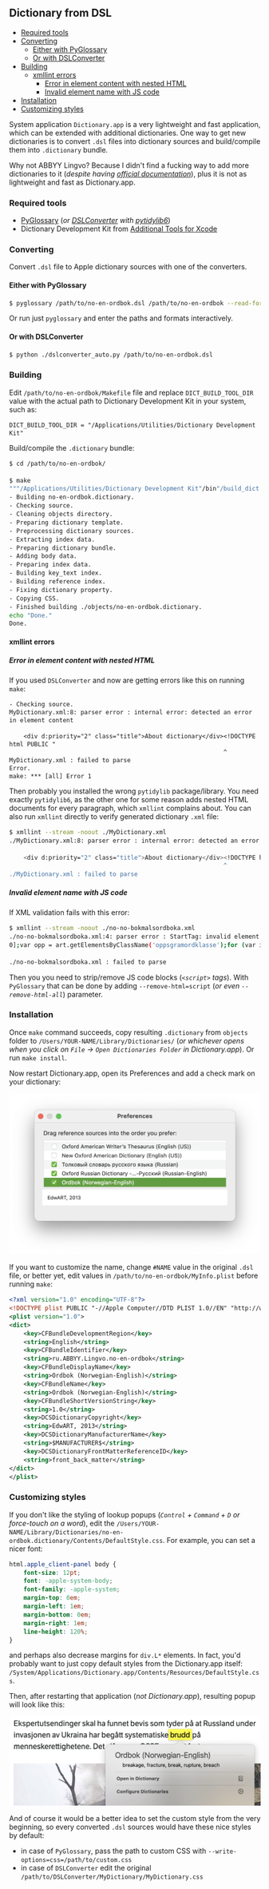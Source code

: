 ## Dictionary from DSL

<!-- MarkdownTOC -->

- [Required tools](#required-tools)
- [Converting](#converting)
    - [Either with PyGlossary](#either-with-pyglossary)
    - [Or with DSLConverter](#or-with-dslconverter)
- [Building](#building)
    - [xmllint errors](#xmllint-errors)
        - [Error in element content with nested HTML](#error-in-element-content-with-nested-html)
        - [Invalid element name with JS code](#invalid-element-name-with-js-code)
- [Installation](#installation)
- [Customizing styles](#customizing-styles)

<!-- /MarkdownTOC -->

System application `Dictionary.app` is a very lightweight and fast application, which can be extended with additional dictionaries. One way to get new dictionaries is to convert `.dsl` files into dictionary sources and build/compile them into `.dictionary` bundle.

Why not ABBYY Lingvo? Because I didn't find a fucking way to add more dictionaries to it (*despite having [official documentation](https://lingvo-support.abbyy.com/hc/en-us/articles/115005536129-Adding-a-user-dictionary-to-ABBYY-Lingvo-for-Mac)*), plus it is not as lightweight and fast as Dictionary.app.

### Required tools

- [PyGlossary](https://pypi.org/project/pyglossary/) (*or [DSLConverter](https://github.com/svintuss/DSLConverter) with [pytidylib6](https://pypi.org/project/pytidylib6/)*)
- Dictionary Development Kit from [Additional Tools for Xcode](https://developer.apple.com/download/all/?q=xcode)

### Converting

Convert `.dsl` file to Apple dictionary sources with one of the converters.

#### Either with PyGlossary

``` sh
$ pyglossary /path/to/no-en-ordbok.dsl /path/to/no-en-ordbok --read-format=ABBYYLingvoDSL --write-format=AppleDict
```

Or run just `pyglossary` and enter the paths and formats interactively.

#### Or with DSLConverter

``` sh
$ python ./dslconverter_auto.py /path/to/no-en-ordbok.dsl
```

### Building

Edit `/path/to/no-en-ordbok/Makefile` file and replace `DICT_BUILD_TOOL_DIR` value with the actual path to Dictionary Development Kit in your system, such as:

```
DICT_BUILD_TOOL_DIR = "/Applications/Utilities/Dictionary Development Kit"
```

Build/compile the `.dictionary` bundle:

``` sh
$ cd /path/to/no-en-ordbok/

$ make
"""/Applications/Utilities/Dictionary Development Kit"/bin"/build_dict.sh" -c 1 "no-en-ordbok" MyDictionary.xml MyDictionary.css MyInfo.plist
- Building no-en-ordbok.dictionary.
- Checking source.
- Cleaning objects directory.
- Preparing dictionary template.
- Preprocessing dictionary sources.
- Extracting index data.
- Preparing dictionary bundle.
- Adding body data.
- Preparing index data.
- Building key_text index.
- Building reference index.
- Fixing dictionary property.
- Copying CSS.
- Finished building ./objects/no-en-ordbok.dictionary.
echo "Done."
Done.
```

#### xmllint errors

##### Error in element content with nested HTML

If you used `DSLConverter` and now are getting errors like this on running `make`:

```
- Checking source.
MyDictionary.xml:8: parser error : internal error: detected an error in element content

    <div d:priority="2" class="title">About dictionary</div><!DOCTYPE html PUBLIC "
                                                            ^
MyDictionary.xml : failed to parse
Error.
make: *** [all] Error 1
```

Then probably you installed the wrong `pytidylib` package/library. You need exactly `pytidylib6`, as the other one for some reason adds nested HTML documents for every paragraph, which `xmllint` complains about. You can also run `xmllint` directly to verify generated dictionary `.xml` file:

``` sh
$ xmllint --stream -noout ./MyDictionary.xml
./MyDictionary.xml:8: parser error : internal error: detected an error in element content

    <div d:priority="2" class="title">About dictionary</div><!DOCTYPE html PUBLIC "
                                                            ^
./MyDictionary.xml : failed to parse
```

##### Invalid element name with JS code

If XML validation fails with this error:

``` sh
$ xmllint --stream -noout ./no-no-bokmalsordboka.xml
./no-no-bokmalsordboka.xml:4: parser error : StartTag: invalid element name
0];var opp = art.getElementsByClassName('oppsgramordklasse');for (var i = 0; i <
                                                                               ^
./no-no-bokmalsordboka.xml : failed to parse
```

Then you you need to strip/remove JS code blocks (*`<script>` tags*). With `PyGlossary` that can be done by adding `--remove-html=script` (*or even `--remove-html-all`*) parameter.

### Installation

Once `make` command succeeds, copy resulting `.dictionary` from `objects` folder to `/Users/YOUR-NAME/Library/Dictionaries/` (*or whichever opens when you click on `File` → `Open Dictionaries Folder` in Dictionary.app*). Or run `make install`.

Now restart Dictionary.app, open its Preferences and add a check mark on your dictionary:

![](./dictionary-preferences.png)

If you want to customize the name, change `#NAME` value in the original `.dsl` file, or better yet, edit values in `/path/to/no-en-ordbok/MyInfo.plist` before running `make`:

``` xml
<?xml version="1.0" encoding="UTF-8"?>
<!DOCTYPE plist PUBLIC "-//Apple Computer//DTD PLIST 1.0//EN" "http://www.apple.com/DTDs/PropertyList-1.0.dtd">
<plist version="1.0">
<dict>
    <key>CFBundleDevelopmentRegion</key>
    <string>English</string>
    <key>CFBundleIdentifier</key>
    <string>ru.ABBYY.Lingvo.no-en-ordbok</string>
    <key>CFBundleDisplayName</key>
    <string>Ordbok (Norwegian-English)</string>
    <key>CFBundleName</key>
    <string>Ordbok (Norwegian-English)</string>
    <key>CFBundleShortVersionString</key>
    <string>1.0</string>
    <key>DCSDictionaryCopyright</key>
    <string>EdwART, 2013</string>
    <key>DCSDictionaryManufacturerName</key>
    <string>$MANUFACTURER$</string>
    <key>DCSDictionaryFrontMatterReferenceID</key>
    <string>front_back_matter</string>
</dict>
</plist>
```

### Customizing styles

If you don't like the styling of lookup popups (*`Control` + `Command` + `D` or force-touch on a word*), edit the `/Users/YOUR-NAME/Library/Dictionaries/no-en-ordbok.dictionary/Contents/DefaultStyle.css`. For example, you can set a nicer font:

``` css
html.apple_client-panel body {
    font-size: 12pt;
    font: -apple-system-body;
    font-family: -apple-system;
    margin-top: 0em;
    margin-left: 1em;
    margin-bottom: 0em;
    margin-right: 1em;
    line-height: 120%;
}
```

and perhaps also decrease margins for `div.L*` elements. In fact, you'd probably want to just copy default styles from the Dictionary.app itself: `/System/Applications/Dictionary.app/Contents/Resources/DefaultStyle.css`.

Then, after restarting that application (*not Dictionary.app*), resulting popup will look like this:

![](./lookup.png)

And of course it would be a better idea to set the custom style from the very beginning, so every converted `.dsl` sources would have these nice styles by default:

- in case of `PyGlossary`, pass the path to custom CSS with `--write-options=css=/path/to/custom.css`
- in case of `DSLConverter` edit the original `/path/to/DSLConverter/MyDictionary/MyDictionary.css`

